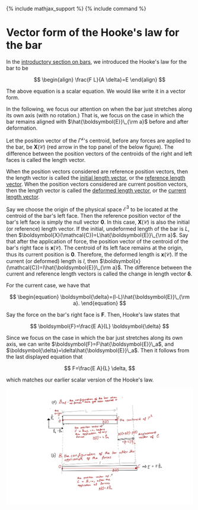 {% include mathjax_support %}
{% include command %}

# Vector form of the Hooke's law for the bar

In the [introductory section on bars](Bars.md), we introduced the Hooke's law for the bar to be

$$
\begin{align}
\frac{F L}{A \delta}=E
\end{align}
$$

The above equation is a scalar equation. We would like write it in a vector form. 

In the following, we focus our attention on when the bar just stretches along its own axis (with no rotation.) That is, we focus on the case in which  the bar remains aligned with $\hat{\boldsymbol{E}}\_{\rm a}$ before and after deformation.

Let the position vector of the $\Gamma^{\mathscr{h}}$'s centroid, before any forces are applied to the bar, be $\boldsymbol{X}(\mathcal{C})$ (red arrow in the top panel of the below figure). The difference between the position vectors of the centroids of the right and left faces is called the length vector. 

When the position vectors considered are reference position vectors, then the length vector is called the <u>initial length vector</u>, or the <u>reference length vector</u>. When the position vectors considered are current position vectors, then the length vector is called the <u>deformed length vector</u>, or the <u>current length vector</u>.  

Say we choose the origin of the physical space $\mathcal{E}^3$ to be located at the centroid of the bar's left face. Then the reference position vector of the bar's left face is  simply the null vector $\boldsymbol{0}$. In this case, $\boldsymbol{X}(\mathcal{C})$ is also the initial (or reference) length vector. If the initial, undeformed length of the bar is $L$, then $\boldsymbol{X}(\mathcal{C})=L\hat{\boldsymbol{E}}\_{\rm a}$. Say that after  the application of force, the position vector of the centroid of the bar's right face is  $\boldsymbol{x}(\mathcal{C})$.  The centroid of its left face remains at the origin, thus its current position is $\boldsymbol{0}$.  Therefore, the deformed length is $\boldsymbol{x}(\mathcal{C})$. If the current (or deformed) length is $l$, then $\boldsymbol{x}(\mathcal{C})=l\hat{\boldsymbol{E}}\_{\rm a}$. The difference between the current and reference length vectors is called the change in length vector $\boldsymbol{\delta}$.   

For the current case, we have that

$$
\begin{equation}
\boldsymbol{\delta}=(l-L)\hat{\boldsymbol{E}}\_{\rm a}.
\end{equation}
$$

Say the force on the bar's right face is $\boldsymbol{F}$. Then, Hooke's law states that

$$
\boldsymbol{F}=\frac{E A}{L} \boldsymbol{\delta}
$$ 

Since we focus on the case in which the bar just stretches along its own axis, we can write $\boldsymbol{F}=F\hat{\boldsymbol{E}}\_a$, and $\boldsymbol{\delta}=\delta\hat{\boldsymbol{E}}\_a$. Then it follows from the last displayed equation that

$$
F=\frac{E A}{L} \delta,
$$ 

which matches our earlier scalar version of the Hooke's law.

<!-- vector $\boldsymbol{u}(\mathcal{C})=\boldsymbol{x}(\mathcal{C})-\boldsymbol{X}(\mathcal{C})$ is called the displacement vector of $\mathcal{C}$. Since we don't talk about any other materials particles other the right face's centroid we write $\boldsymbol{x}(\mathcal{C})$, $\boldsymbol{X}(\mathcal{C})$, and $\boldsymbol{u}(\mathcal{C})$ simply as $\boldsymbol{x}$, $\boldsymbol{X}$, and $\boldsymbol{u}$, respectively. 

The vector  -->




![](ClassNotes-7.jpg)
<!-- HK_TODO: In the figure u(C) needs to be chnaged to bold \dekta -->

